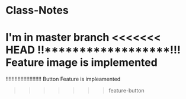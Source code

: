 # Class-Notes
I'm in master branch 
<<<<<<< HEAD
!!******************!!!
Feature image is implemented 
=======
!!!!!!!!!!!!!!!!!!!!!!!!
Button Feature is impleamented
>>>>>>> feature-button

